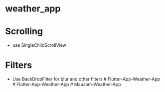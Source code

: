 # weather_app


# Scrolling 

- use SingleChildScrollView

# Filters

- Use BackDropFilter for blur and other filters
#   F l u t t e r - A p p - W e a t h e r - A p p  
 #   F l u t t e r - A p p - W e a t h e r - A p p  
 #   M a u s a m - W e a t h e r - A p p  
 